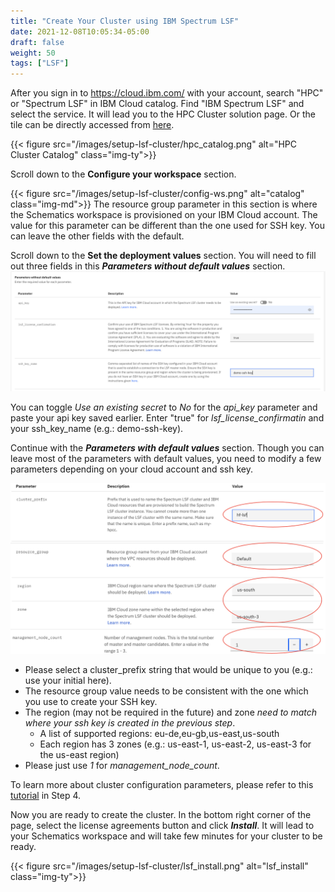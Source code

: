 ```yaml
---
title: "Create Your Cluster using IBM Spectrum LSF"
date: 2021-12-08T10:05:34-05:00
draft: false
weight: 50 
tags: ["LSF"]
---
```



After you sign in to https://cloud.ibm.com/ with your account, search "HPC" or "Spectrum LSF" in IBM Cloud catalog. Find "IBM Spectrum LSF" and select the service. It will lead you to the HPC Cluster solution page. Or the tile can be directly accessed from [here](https://cloud.ibm.com/catalog/content/terraform-1623200063-71606cab-c6e1-4f95-a47a-2ce541dcbed8-global).

{{< figure src="/images/setup-lsf-cluster/hpc_catalog.png" alt="HPC Cluster Catalog" class="img-ty">}}

Scroll down to the **Configure your workspace** section.
<!--![catalog](/images/setup-lsf-cluster/config-ws.png)-->
{{< figure src="/images/setup-lsf-cluster/config-ws.png" alt="catalog" class="img-md">}}
The resource group parameter in this section is where the Schematics workspace is provisioned on your IBM Cloud account. 
The value for this parameter can be different than the one used for SSH key.
You can leave the other fields with the default.

Scroll down to the **Set the deployment values** section. You will need to fill out three fields in this **_Parameters without default values_** section.
![catalog](/images/setup-lsf-cluster/hpc_required_values.png)

You can toggle _Use an existing secret_ to _No_ for the _api_key_ parameter and paste your api key saved earlier.
Enter "true" for _lsf_license_confirmatin_ and your ssh_key_name (e.g.: demo-ssh-key).

Continue with the **_Parameters with default values_** section. Though you can leave most of the parameters with default values, you need to
modify a few parameters depending on your cloud account and ssh key.

![catalog](/images/setup-lsf-cluster/hpc_fixed_values.png)

* Please select a cluster_prefix string that would be unique to you (e.g.: use your initial here).
* The resource group value needs to be consistent with the one which you use to create your SSH key.
* The region (may not be required in the future) and zone *need to match where your ssh key is created in the previous step*.
  * A list of supported regions: eu-de,eu-gb,us-east,us-south
  * Each region has 3 zones (e.g.: us-east-1, us-east-2, us-east-3 for the us-east region)
* Please just use _1_ for _management_node_count_.

To learn more about cluster configuration parameters, please refer to this [tutorial](https://cloud.ibm.com/docs/ibm-spectrum-lsf?topic=ibm-spectrum-lsf-using-hpc-cluster) in Step 4.

Now you are ready to create the cluster. In the bottom right corner of the page, select the license agreements button and click **_Install_**. It will lead to your Schematics workspace and will take few minutes for your cluster to be ready.
<!--![catalog](/images/setup-lsf-cluster/lsf_install.png)-->
{{< figure src="/images/setup-lsf-cluster/lsf_install.png" alt="lsf_install" class="img-ty">}}
